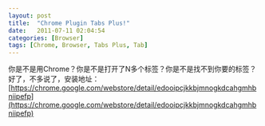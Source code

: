 ```yaml
---
layout: post
title:  "Chrome Plugin Tabs Plus!"
date:   2011-07-11 02:04:54
categories: [Browser]
tags: [Chrome, Browser, Tabs Plus, Tab]
---
```


你是不是用Chrome？你是不是打开了N多个标签？你是不是找不到你要的标签？好了，不多说了，安装地址：[https://chrome.google.com/webstore/detail/edooipcjkkbjmnogkdcahgmhbniipefp](https://chrome.google.com/webstore/detail/edooipcjkkbjmnogkdcahgmhbniipefp)